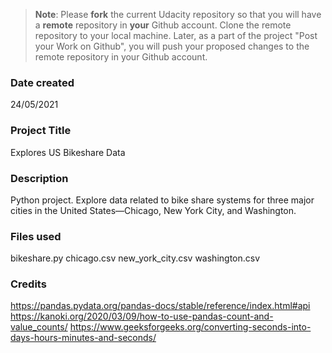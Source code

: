 >**Note**: Please **fork** the current Udacity repository so that you will have a **remote** repository in **your** Github account. Clone the remote repository to your local machine. Later, as a part of the project "Post your Work on Github", you will push your proposed changes to the remote repository in your Github account.

### Date created
24/05/2021

### Project Title
Explores US Bikeshare Data

### Description
Python project.
Explore data related to bike share systems for three major cities in the United States—Chicago, New York City, and Washington.


### Files used
bikeshare.py
chicago.csv
new_york_city.csv
washington.csv

### Credits
https://pandas.pydata.org/pandas-docs/stable/reference/index.html#api
https://kanoki.org/2020/03/09/how-to-use-pandas-count-and-value_counts/
https://www.geeksforgeeks.org/converting-seconds-into-days-hours-minutes-and-seconds/
